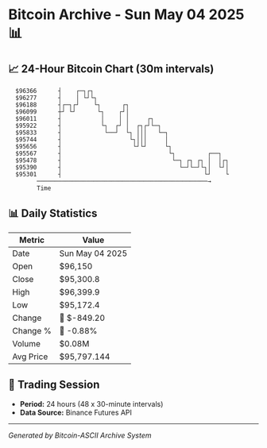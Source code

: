 # Bitcoin Archive - Sun May 04 2025 📊

## 📈 24-Hour Bitcoin Chart (30m intervals)

```
  $96366      ┤    ┌─┐┌┐                                       
  $96277      ┤    │ └┘└┐                                      
  $96188      ┤┌─┐┌┘    └┐      ┌┐                             
  $96099      ┼┘ └┘      └┐    ┌┘│                             
  $96011      ┤           │    │ │     ┌┐                      
  $95922      ┤           └┐  ┌┘ │  ┌┐┌┘└─┐                    
  $95833      ┤            └──┘  └┐ │││   └─┐                  
  $95744      ┤                   └┐│││     │                  
  $95656      ┤                    └┘└┘     └┐                 
  $95567      ┤                              └┐         ┌──┐   
  $95478      ┤                               └─┐ ┌┐ ┌┐ │  │┌┐ 
  $95390      ┤                                 └─┘└─┘└┐│  └┘│ 
  $95301      ┤                                        └┘    └ 
        ────────────────────────────────────────────────→
        Time
```

## 📊 Daily Statistics

| Metric | Value |
|--------|-------|
| Date | Sun May 04 2025 |
| Open | $96,150 |
| Close | $95,300.8 |
| High | $96,399.9 |
| Low | $95,172.4 |
| Change | 🔴 $-849.20 |
| Change % | 🔴 -0.88% |
| Volume | $0.08M |
| Avg Price | $95,797.144 |

## 📅 Trading Session

- **Period:** 24 hours (48 x 30-minute intervals)
- **Data Source:** Binance Futures API

---
*Generated by Bitcoin-ASCII Archive System*
